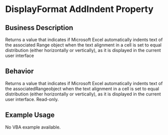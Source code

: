 # DisplayFormat AddIndent Property

## Business Description
Returns a value that indicates if Microsoft Excel automatically indents text of the associated Range object when the text alignment in a cell is set to equal distribution (either horizontally or vertically), as it is displayed in the current user interface

## Behavior
Returns a value that indicates if Microsoft Excel automatically indents text  of the associatedRangeobject when the text alignment in a cell is set to equal distribution (either horizontally or vertically), as it is displayed in the current user interface. Read-only.

## Example Usage
No VBA example available.